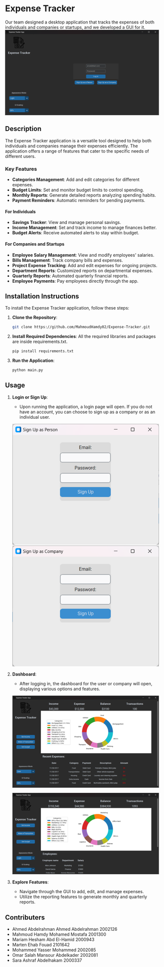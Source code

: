 # Expense Tracker

Our team designed a desktop application that tracks the expenses of both individuals and companies or startups, and we developed a GUI for it.
![Login Page](gui_1.png)

## Description

The Expense Tracker application is a versatile tool designed to help both individuals and companies manage their expenses efficiently. The application offers a range of features that cater to the specific needs of different users.

### Key Features

- **Categories Management**: Add and edit categories for different expenses.
- **Budget Limits**: Set and monitor budget limits to control spending.
- **Monthly Reports**: Generate detailed reports analyzing spending habits.
- **Payment Reminders**: Automatic reminders for pending payments.

#### For Individuals
- **Savings Tracker**: View and manage personal savings.
- **Income Management**: Set and track income to manage finances better.
- **Budget Alerts**: Receive automated alerts to stay within budget.

#### For Companies and Startups
- **Employee Salary Management**: View and modify employees' salaries.
- **Bills Management**: Track company bills and expenses.
- **Project Expense Tracking**: Add and edit expenses for ongoing projects.
- **Department Reports**: Customized reports on departmental expenses.
- **Quarterly Reports**: Automated quarterly financial reports.
- **Employee Payments**: Pay employees directly through the app.

 ## Installation Instructions

To install the Expense Tracker application, follow these steps:

1. **Clone the Repository**:
    ```bash
    git clone https://github.com/MahmoudHamdy02/Expense-Tracker.git
    ```

2. **Install Required Dependencies**:
    All the required libraries and packages are inside requirements.txt.
    ```bash
    pip install requirements.txt
    ```
3. **Run the Application**:
    ```bash
    python main.py
    ```

## Usage

1. **Login or Sign Up**:
   - Upon running the application, a login page will open. If you do not have an account, you can choose to sign up as a company or as an individual user.
   
   ![SignUP User](gui_4.png)
   ![SignUP Company](gui_5.png)

3. **Dashboard**:
   - After logging in, the dashboard for the user or company will open, displaying various options and features.

   ![User Dashboard](gui_3.png)

   ![Company Dashboard](company_dark.png)

5. **Explore Features**:
   - Navigate through the GUI to add, edit, and manage expenses.
   - Utilize the reporting features to generate monthly and quarterly reports.

## Contributers

- Ahmed Abdelrahman Ahmed Abdelrahman    2002126
- Mahmoud Hamdy Mohamed Mostafa          2001300
- Mariam Hesham Abd El-Hamid             2000943
- Marten Ehab Fouad                      2101642
- Mohammed Yasser Mohammed               2002085
- Omar Salah Mansour Abdelkader          2002081
- Sara Ashraf Abdelhakam                 2000337
